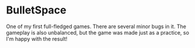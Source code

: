 # BulletSpace
One of my first full-fledged games. 
There are several minor bugs in it. The gameplay is also unbalanced, but the game was made just as a practice, so I'm happy with the result!
 
